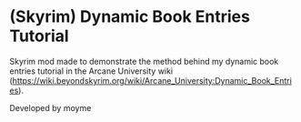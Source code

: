 # (Skyrim) Dynamic Book Entries Tutorial
 Skyrim mod made to demonstrate the method behind my dynamic book entries tutorial in the Arcane University wiki (https://wiki.beyondskyrim.org/wiki/Arcane_University:Dynamic_Book_Entries).

 Developed by moyme